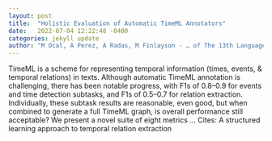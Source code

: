 ```yaml
---
layout: post
title:  "Holistic Evaluation of Automatic TimeML Annotators"
date:   2022-07-04 12:22:48 -0400
categories: jekyll update
author: "M Ocal, A Perez, A Radas, M Finlayson - … of The 13th Language Resources and …, 2022"
---
```

TimeML is a scheme for representing temporal information (times, events, & temporal relations) in texts. Although automatic TimeML annotation is challenging, there has been notable progress, with F1s of 0.8–0.9 for events and time detection subtasks, and F1s of 0.5–0.7 for relation extraction. Individually, these subtask results are reasonable, even good, but when combined to generate a full TimeML graph, is overall performance still acceptable? We present a novel suite of eight metrics …
Cites: ‪A structured learning approach to temporal relation extraction‬  